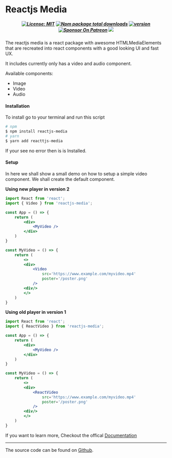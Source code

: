 # Reactjs Media

##### <div align="center"> [![License: MIT](https://flat.badgen.net/npm/license/reactjs-media)](https://opensource.org/licenses/MIT) [![Npm package total downloads](https://flat.badgen.net/npm/dt/reactjs-media)](https://npmjs.com/package/reactjs-media) [![version](https://flat.badgen.net/npm/v/reactjs-media)](https://npmjs.com/package/reactjs-media) [![Sponsor On Patreon](https://flat.badgen.net/badge/icon/patreon?icon=patreon&label&color=orange)](https://www.patreon.com/jimjunior) [![](https://flat.badgen.net/badge/icon/github?icon=github&label&color=black)](https://github.com/jim-junior/reactjs-median)

The reactjs media is a react package with awesome HTMLMediaElements that are recreated into react components with a good looking UI and fast UX.

It includes currently only has a video and audio component.

Available components:

- Image
- Video
- Audio

#### Installation

To install go to your terminal and run this script

```bash
# npm
$ npm install reactjs-media
# yarn
$ yarn add reacttjs-media
```

If your see no error then is is Installed.

#### Setup

In here we shall show a small demo on how to setup a simple video component. We shall create the default component.

**Using new player in version 2**

```jsx
import React from 'react';
import { Video } from 'reactjs-media';

const App = () => {
    return (
        <div>
            <MyVideo />
        </div>
    )
}

const MyVideo = () => {
    return (
        <>
        <div>
            <Video
                src='https://www.example.com/myvideo.mp4'
                poster='/poster.png'
            />
        <div/>
        </>
    )
}

```

**Using old player in version 1**

```jsx
import React from 'react';
import { ReactVideo } from 'reactjs-media';

const App = () => {
    return (
        <div>
            <MyVideo />
        </div>
    )
}

const MyVideo = () => {
    return (
        <>
        <div>
            <ReactVideo
                src='https://www.example.com/myvideo.mp4'
                poster='/poster.png'
            />
        <div/>
        </>
    )
}

```


If you want to learn more, Checkout the offical [Documentation](https://cranom.vercel.app/reactjs-media "Documentation")

___

The source code can be found on [Github](https://github.com/jim-junior/reactjs-media).
